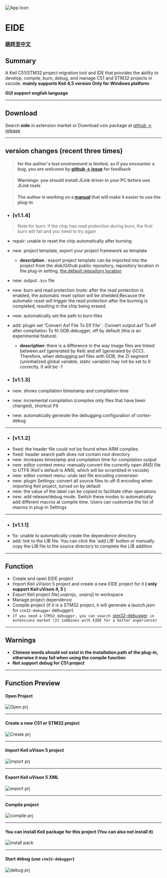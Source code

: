 ![App Icon](./res/icon/icon.png)
# EIDE

### [跳转至中文](https://github.com/github0null/eide/blob/master/README.md)

## Summary

A Keil C51/STM32 project migration tool and IDE that provides the ability to develop, compile, burn, debug, and manage C51 and STM32 projects in vscode.
**mainly supports Keil 4,5 version**
**Only for Windows platform**

**GUI support english language**

***

## Download

Search **eide** in extension market or Download vsix package at [github -> release](https://github.com/github0null/eide/releases)

***

## version changes (recent three times)

> #### for the author's test environment is limited, so if you encounter a bug, you are welcome by [github -> issue](https://github.com/github0null/eide/issues) for feedback

> #### Warnings: you should install JLink driver in your PC before use JLink tools

> #### The author is working on a [manual](https://github.com/github0null/eide-doc/blob/master/README.md) that will make it easier to use the plug-in

- ### [v1.1.4]
> Note for burn: if the chip has read protection during burn, the first burn will fail and you need to try again
- repair: unable to reset the chip automatically after burning
- new: project template, export your project framework as template
  - **description** : export project template can be imported into the project from the disk/Github public repository, repository location in the plug-in setting, [the default repository location](https://github.com/github0null/eide-doc)
- new: output `.bin` file
- new: burn and read protection (note: after the read protection is enabled, the automatic reset option will be shielded;Because the automatic reset will trigger the read protection after the burning is completed, resulting in the chip being erased.
- new: automatically set the path to burn files
- add: plugin set 'Convert Axf File To Elf File' : Convert output.axf To.elf after compilation To fit GDB debugger, off by default (this is an experimental feature)
  - **description**: there is a difference in the way image files are linked between.axf (generated by Keil) and.elf (generated by GCC). Therefore, when debugging.axf files with GDB, the ZI segment (uninitialized global variable, static variable) may not be set to 0 correctly. It will be -1

- ### [v1.1.3]
- new: shows compilation timestamp and compilation time
- new: incremental compilation (compiles only files that have been changed), shortcut <kbd>F9</kbd>
- new: automatically generate the debugging configuration of cortex-debug

***
- ### [v1.1.2]
- fixed: the header file could not be found when ARM compiles
- fixed: header search path does not contain root directory
- new: increases timestamp and compilation time for compilation output
- new: editor context menu: manually convert the currently open ANSI file to UTF8 (Keil's default is ANSI, which will be scrambled in vscode)
- new: editor context menu: undo last file encoding conversion
- new: plugin Settings: convert all source files to utf-8 encoding when importing Keil project, turned on by default
- new: the value of the label can be copied to facilitate other operations
- new: add release/debug mode. Switch these modes to automatically add different macros at compile time. Users can customize the list of macros in plug-in Settings

***
- ### [v1.1.1]
- fix: unable to automatically create the dependence directory
- add: link to the LIB file. You can click the 'add LIB' button or manually copy the LIB file to the source directory to complete the LIB addition

***

## Function

* Create and open EIDE project
* Import Keil uVision 5 project and create a new EIDE project for it **( only support Keil uVison 4, 5 )**
* Export Keil project file(.uvprojx, .uvproj) to workspace
* Manage project dependence
* Compile project (if it is a STM32 project, it will generate a launch.json for `stm32-debugger` debugger)
* `If you need a STM32 debugger, you can search `[stm32-debugger](https://github.com/github0null/stm32-debugger/releases)` in extensions market (It combines with EIDE for a better experience)`

***

## Warnings
  + **Chinese words should not exist in the installation path of the plug-in, otherwise it may fail when using the compile function**
  + **Not support debug for C51 project**

***

## Function Preview

#### Open Project
![Open prj](./res/preview/open_project_view.gif)

***

#### Create a new C51 or STM32 project
![Create prj](./res/preview/create_project_view.gif)

***

#### Import Keil uVison 5 project
![import prj](./res/preview/import_view.gif)

***

#### Export Keil uVison 5 XML
![export prj](./res/preview/export_view.gif)

***

#### Compile project
![compile prj](./res/preview/compile_view.gif)

***

#### You can install Keil package for this project (You can also not install it)
![install pack](./res/preview/install_pack.png)

***

#### Start debug (use `stm32-debugger`)
![debug prj](./res/preview/debug.png)

